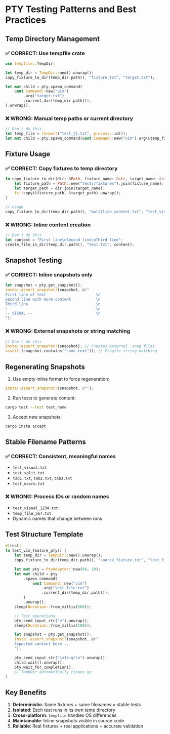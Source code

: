 # PTY Testing Patterns and Best Practices

## Temp Directory Management

### ✅ CORRECT: Use tempfile crate
```rust
use tempfile::TempDir;

let temp_dir = TempDir::new().unwrap();
copy_fixture_to_dir(temp_dir.path(), "fixture.txt", "target.txt");

let mut child = pty.spawn_command(
    &mut Command::new("vim")
        .arg("target.txt")
        .current_dir(temp_dir.path()),
).unwrap();
```

### ❌ WRONG: Manual temp paths or current directory
```rust
// Don't do this
let temp_file = format!("test_{}.txt", process::id());
let mut child = pty.spawn_command(&mut Command::new("vim").arg(&temp_file)).unwrap();
```

## Fixture Usage

### ✅ CORRECT: Copy fixtures to temp directory
```rust
fn copy_fixture_to_dir(dir: &Path, fixture_name: &str, target_name: &str) {
    let fixture_path = Path::new("tests/fixtures").join(fixture_name);
    let target_path = dir.join(target_name);
    fs::copy(&fixture_path, &target_path).unwrap();
}

// Usage
copy_fixture_to_dir(temp_dir.path(), "multiline_content.txt", "test_visual.txt");
```

### ❌ WRONG: Inline content creation
```rust
// Don't do this
let content = "First line\nSecond line\nThird line";
create_file_in_dir(temp_dir.path(), "test.txt", content);
```

## Snapshot Testing

### ✅ CORRECT: Inline snapshots only
```rust
let snapshot = pty.get_snapshot();
insta::assert_snapshot!(snapshot, @r"
First line of text                      \n
Second line with more content           \n
Third line                              \n
~                                       \n
-- VISUAL --                            \n
");
```

### ❌ WRONG: External snapshots or string matching
```rust
// Don't do this
insta::assert_snapshot!(snapshot); // Creates external .snap files
assert!(snapshot.contains("some text")); // Fragile string matching
```

## Regenerating Snapshots

1. Use empty inline format to force regeneration:
```rust
insta::assert_snapshot!(snapshot, @"");
```

2. Run tests to generate content:
```bash
cargo test --test test_name
```

3. Accept new snapshots:
```bash
cargo insta accept
```

## Stable Filename Patterns

### ✅ CORRECT: Consistent, meaningful names
- `test_visual.txt`
- `test_split.txt` 
- `tab1.txt`, `tab2.txt`, `tab3.txt`
- `test_macro.txt`

### ❌ WRONG: Process IDs or random names
- `test_visual_1234.txt`
- `temp_file_567.txt`
- Dynamic names that change between runs

## Test Structure Template

```rust
#[test]
fn test_vim_feature_pty() {
    let temp_dir = TempDir::new().unwrap();
    copy_fixture_to_dir(temp_dir.path(), "source_fixture.txt", "test_file.txt");

    let mut pty = PtyAdapter::new(40, 10);
    let mut child = pty
        .spawn_command(
            &mut Command::new("vim")
                .arg("test_file.txt")
                .current_dir(temp_dir.path()),
        )
        .unwrap();
    sleep(Duration::from_millis(500));

    // Test operations
    pty.send_input_str("v").unwrap();
    sleep(Duration::from_millis(100));

    let snapshot = pty.get_snapshot();
    insta::assert_snapshot!(snapshot, @r"
    Expected content here...
    ");

    pty.send_input_str("\x1b:q!\n").unwrap();
    child.wait().unwrap();
    pty.wait_for_completion();
    // TempDir automatically cleans up
}
```

## Key Benefits

1. **Deterministic**: Same fixtures + same filenames = stable tests
2. **Isolated**: Each test runs in its own temp directory
3. **Cross-platform**: `tempfile` handles OS differences
4. **Maintainable**: Inline snapshots visible in source code
5. **Reliable**: Real fixtures + real applications = accurate validation